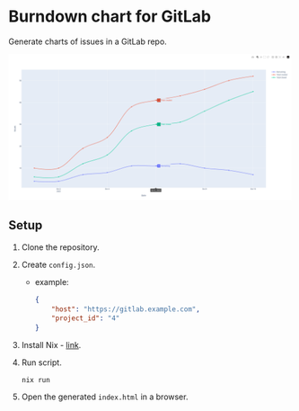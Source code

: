 # Burndown chart for GitLab

Generate charts of issues in a GitLab repo.

![demo](README/demo.png)

## Setup

1. Clone the repository.

2. Create `config.json`.

    - example:

        ```json
        {
            "host": "https://gitlab.example.com",
            "project_id": "4"
        }
        ```

3. Install Nix - [link](https://github.com/deemp/flakes/blob/main/README/InstallNix.md#install-nix).

4. Run script.

    ```console
    nix run
    ```

5. Open the generated `index.html` in a browser.
